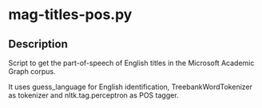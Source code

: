 # mag-titles-pos.py

## Description

Script to get the part-of-speech of English titles in the Microsoft Academic Graph corpus. 

It uses guess_language for English identification, TreebankWordTokenizer as tokenizer and nltk.tag.perceptron as POS tagger.
